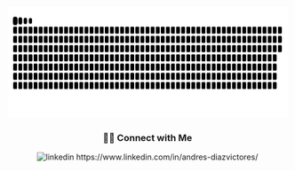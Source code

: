 <p align="center">
<a href=# ><img width="750" height="200" src="snake.svg"></a>
</p>

<h3 align="center"> 🤝🏻 Connect with Me </h3>
<p align="center">
<img src="https://i.sstatic.net/gVE0j.png" alt="linkedin"> https://www.linkedin.com/in/andres-diazvictores/
</p>
